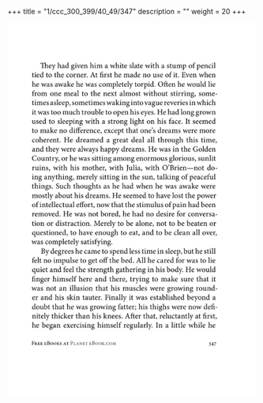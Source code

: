 +++
title = "1/ccc_300_399/40_49/347"
description = ""
weight = 20
+++

<img class="center-fit-jpg" src="/jpg_/out_jpg_1984__347.jpg" ></img>

